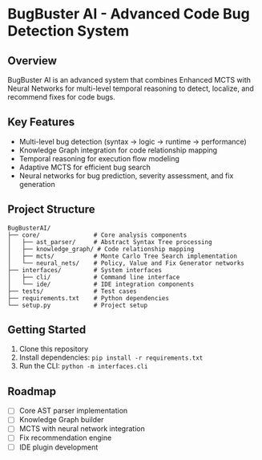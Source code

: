 # BugBuster AI - Advanced Code Bug Detection System

## Overview
BugBuster AI is an advanced system that combines Enhanced MCTS with Neural Networks for multi-level temporal reasoning to detect, localize, and recommend fixes for code bugs.

## Key Features
- Multi-level bug detection (syntax → logic → runtime → performance)
- Knowledge Graph integration for code relationship mapping
- Temporal reasoning for execution flow modeling
- Adaptive MCTS for efficient bug search
- Neural networks for bug prediction, severity assessment, and fix generation

## Project Structure
```
BugBusterAI/
├── core/               # Core analysis components
│   ├── ast_parser/     # Abstract Syntax Tree processing
│   ├── knowledge_graph/ # Code relationship mapping
│   ├── mcts/           # Monte Carlo Tree Search implementation
│   └── neural_nets/    # Policy, Value and Fix Generator networks
├── interfaces/         # System interfaces
│   ├── cli/            # Command line interface
│   └── ide/            # IDE integration components
├── tests/              # Test cases
├── requirements.txt    # Python dependencies
└── setup.py            # Project setup
```

## Getting Started
1. Clone this repository
2. Install dependencies: `pip install -r requirements.txt`
3. Run the CLI: `python -m interfaces.cli`

## Roadmap
- [ ] Core AST parser implementation
- [ ] Knowledge Graph builder
- [ ] MCTS with neural network integration
- [ ] Fix recommendation engine
- [ ] IDE plugin development